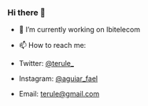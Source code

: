 ### Hi there 👋



- 🔭 I’m currently working on Ibitelecom
<!-- - 🌱 I’m currently learning HTML, CSS, JAVASCRIPT -->
<!-- - 👯 I’m looking to collaborate on ... -->
<!-- - 🤔 I’m looking for help with ...
- 💬 Ask me about ... -->
- 📫 How to reach me: 
- <p>Twitter: <a href="http://www.twitter.com/terule_" target="blank">@terule_</a></p>
- <p>Instagram: <a href="https://www.instagram.com/aguiar_fael" target="blank">@aguiar_fael</a>
- <p>Email: <a href="mailto:terule@gmail.com">terule@gmail.com</a></p>
<!-- - 😄 Pronouns: ...
- ⚡ Fun fact: ... -->
